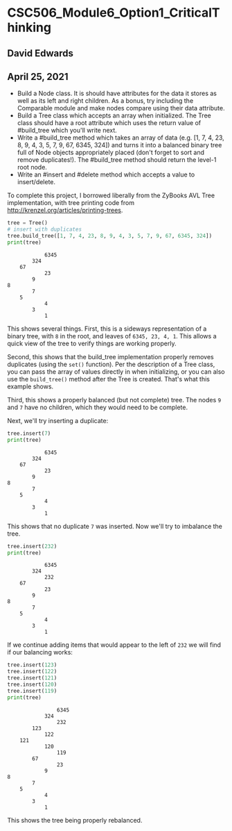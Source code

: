 # CSC506_Module6_Option1_CriticalThinking

## David Edwards

## April 25, 2021

- Build a Node class. It is should have attributes for the data it stores as well as its left and right children. As a bonus, try including the Comparable module and make nodes compare using their data attribute.
- Build a Tree class which accepts an array when initialized. The Tree class should have a root attribute which uses the return value of #build_tree which you'll write next.
- Write a #build_tree method which takes an array of data (e.g. [1, 7, 4, 23, 8, 9, 4, 3, 5, 7, 9, 67, 6345, 324]) and turns it into a balanced binary tree full of Node objects appropriately placed (don't forget to sort and remove duplicates!). The #build_tree method should return the level-1 root node.
- Write an #insert and #delete method which accepts a value to insert/delete.

To complete this project, I borrowed liberally from the ZyBooks AVL Tree implementation, with tree printing code from http://krenzel.org/articles/printing-trees.

```python
tree = Tree()
# insert with duplicates
tree.build_tree([1, 7, 4, 23, 8, 9, 4, 3, 5, 7, 9, 67, 6345, 324])
print(tree)
```

                6345
            324
        67
                23
            9
    8
            7
        5
                4
            3
                1

This shows several things. First, this is a sideways representation of a binary tree, with `8` in the root, and leaves of `6345, 23, 4, 1`. This allows a quick view of the tree to verify things are working properly.

Second, this shows that the build_tree implementation properly removes duplicates (using the `set()` function). Per the description of a Tree class, you can pass the array of values directly in when initializing, or you can also use the `build_tree()` method after the Tree is created. That's what this example shows.

Third, this shows a properly balanced (but not complete) tree. The nodes `9` and `7` have no children, which they would need to be complete.

Next, we'll try inserting a duplicate:

```python
tree.insert(7)
print(tree)
```

                6345
            324
        67
                23
            9
    8
            7
        5
                4
            3
                1

This shows that no duplicate `7` was inserted. Now we'll try to imbalance the tree.

```python
tree.insert(232)
print(tree)
```

                6345
            324
                232
        67
                23
            9
    8
            7
        5
                4
            3
                1

If we continue adding items that would appear to the left of `232` we will find if our balancing works:

```python
tree.insert(123)
tree.insert(122)
tree.insert(121)
tree.insert(120)
tree.insert(119)
print(tree)
```

                    6345
                324
                    232
            123
                122
        121
                120
                    119
            67
                    23
                9
    8
            7
        5
                4
            3
                1

This shows the tree being properly rebalanced.
